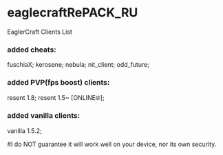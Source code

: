 # eaglecraftRePACK_RU
EaglerCraft Clients List
### added cheats:
fuschiaX;
kerosene;
nebula;
nit_client;
odd_future;
### added PVP(fps boost) clients:
resent 1.8;
resent 1.5~ [ONLINE:globe_with_meridians:];
### added vanilla clients:
vanilla 1.5.2;

#I do NOT guarantee it will work well on your device, nor its own security.
